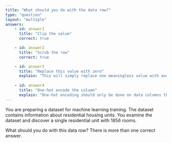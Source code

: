 ```yaml
---
title: "What should you do with the data row?"
type: "question"
layout: "multiple"
answers:
    - id: answer1
      title: "Clip the value"
      correct: true

    - id: answer2
      title: "Scrub the row"
      correct: true

    - id: answer3
      title: "Replace this value with zero"
      explain: "This will simply replace one meaningless value with another."
      
    - id: answer4
      title: "One-hot encode the column"
      explain: "One-hot encoding should only be done on data columns that represent categories."
---
```


You are preparing a dataset for machine learning training. The dataset contains information about residential housing units. You examine the dataset and discover a single residential unit with 1856 rooms. 

What should you do with this data row? There is more than one correct answer.